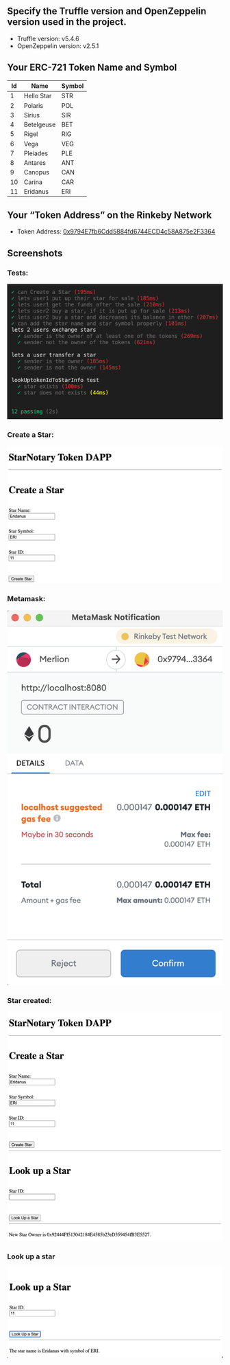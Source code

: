 ## Specify the Truffle version and OpenZeppelin version used in the project.
* Truffle version: v5.4.6
* OpenZeppelin version: v2.5.1

## Your ERC-721 Token Name and Symbol
| Id          | Name        | Symbol      |
| ----------- | ----------- | ----------- |
| 1           | Hello Star  | STR         |
| 2           | Polaris     | POL         |
| 3           | Sirius      | SIR         |
| 4           | Betelgeuse  | BET         |
| 5           | Rigel       | RIG         |
| 6           | Vega        | VEG         |
| 7           | Pleiades    | PLE         |
| 8           | Antares     | ANT         |
| 9           | Canopus     | CAN         |
| 10          | Carina      | CAR         |
| 11          | Eridanus    | ERI         |

## Your “Token Address” on the Rinkeby Network
* Token Address: [0x9794E7fb6Cdd5884fd6744ECD4c58A875e2F3364](https://rinkeby.etherscan.io/address/0x9794e7fb6cdd5884fd6744ecd4c58a875e2f3364)

## Screenshots
### Tests:
![](/images/screenshot1-tests.png)

### Create a Star:
![](/images/screenshot2-create-a-star.png)

### Metamask:
![](/images/screenshot3-metamask.png)

### Star created:
![](/images/screenshot4-star-created.png)

### Look up a star
![](/images/screenshot5-look-up-a-star.png)
